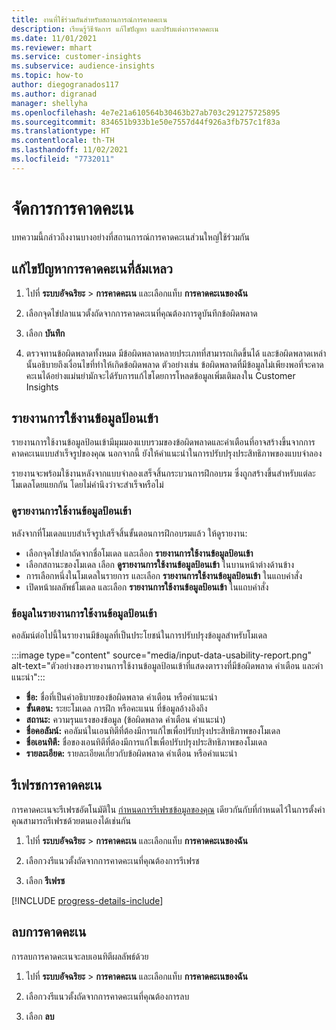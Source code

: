 ```yaml
---
title: งานที่ใช้ร่วมกันสำหรับสถานการณ์การคาดคะเน
description: เรียนรู้วิธีจัดการ แก้ไขปัญหา และปรับแต่งการคาดคะเน
ms.date: 11/01/2021
ms.reviewer: mhart
ms.service: customer-insights
ms.subservice: audience-insights
ms.topic: how-to
author: diegogranados117
ms.author: digranad
manager: shellyha
ms.openlocfilehash: 4e7e21a610564b30463b27ab703c291275725895
ms.sourcegitcommit: 834651b933b1e50e7557d44f926a3fb757c1f83a
ms.translationtype: HT
ms.contentlocale: th-TH
ms.lasthandoff: 11/02/2021
ms.locfileid: "7732011"
---
```

# <a name="manage-predictions"></a>จัดการการคาดคะเน

บทความนี้กล่าวถึงงานบางอย่างที่สถานการณ์การคาดคะเนส่วนใหญ่ใช้ร่วมกัน

## <a name="troubleshoot-a-failed-prediction"></a>แก้ไขปัญหาการคาดคะเนที่ล้มเหลว

1. ไปที่ **ระบบอัจฉริยะ** > **การคาดคะเน** และเลือกแท็บ **การคาดคะเนของฉัน**

1. เลือกจุดไข่ปลาแนวตั้งถัดจากการคาดคะเนที่คุณต้องการดูบันทึกข้อผิดพลาด

1. เลือก **บันทึก**

1. ตรวจทานข้อผิดพลาดทั้งหมด มีข้อผิดพลาดหลายประเภทที่สามารถเกิดขึ้นได้ และข้อผิดพลาดเหล่านั้นอธิบายถึงเงื่อนไขที่ทำให้เกิดข้อผิดพลาด ตัวอย่างเช่น ข้อผิดพลาดที่มีข้อมูลไม่เพียงพอที่จะคาดคะเนได้อย่างแม่นยำมักจะได้รับการแก้ไขโดยการโหลดข้อมูลเพิ่มเติมลงใน Customer Insights

## <a name="input-data-usability-report"></a>รายงานการใช้งานข้อมูลป้อนเข้า

รายงานการใช้งานข้อมูลป้อนเข้ามีมุมมองแบบรวมของข้อผิดพลาดและคำเตือนที่อาจสร้างขึ้นจากการคาดคะเนแบบสำเร็จรูปของคุณ นอกจากนี้ ยังให้คำแนะนำในการปรับปรุงประสิทธิภาพของแบบจำลอง

รายงานจะพร้อมใช้งานหลังจากแบบจำลองเสร็จสิ้นกระบวนการฝึกอบรม ซึ่งถูกสร้างขึ้นสำหรับแต่ละโมเดลโดยแยกกัน โดยไม่คำนึงว่าจะสำเร็จหรือไม่

### <a name="view-the-input-data-usability-report"></a>ดูรายงานการใช้งานข้อมูลป้อนเข้า

หลังจากที่โมเดลแบบสำเร็จรูปเสร็จสิ้นขั้นตอนการฝึกอบรมแล้ว ให้ดูรายงาน:
- เลือกจุดไข่ปลาถัดจากชื่อโมเดล และเลือก **รายงานการใช้งานข้อมูลป้อนเข้า**
- เลือกสถานะของโมเดล เลือก **ดูรายงานการใช้งานข้อมูลป้อนเข้า** ในบานหน้าต่างด้านข้าง
- การเลือกหนึ่งในโมเดลในรายการ และเลือก **รายงานการใช้งานข้อมูลป้อนเข้า** ในแถบคำสั่ง
- เปิดหน้าผลลัพธ์โมเดล และเลือก **รายงานการใช้งานข้อมูลป้อนเข้า** ในแถบคำสั่ง

### <a name="information-in-the-input-data-usability-report"></a>ข้อมูลในรายงานการใช้งานข้อมูลป้อนเข้า

คอลัมน์ต่อไปนี้ในรายงานมีข้อมูลที่เป็นประโยชน์ในการปรับปรุงข้อมูลสำหรับโมเดล

:::image type="content" source="media/input-data-usability-report.png" alt-text="ตัวอย่างของรายงานการใช้งานข้อมูลป้อนเข้าที่แสดงตารางที่มีข้อผิดพลาด คำเตือน และคำแนะนำ":::

- **ชื่อ:** ชื่อที่เป็นคำอธิบายของข้อผิดพลาด คำเตือน หรือคำแนะนำ
- **ขั้นตอน:** ระยะโมเดล การฝึก หรือคะแนน ที่ข้อมูลอ้างอิงถึง
- **สถานะ:** ความรุนแรงของข้อมูล (ข้อผิดพลาด คำเตือน คำแนะนำ)
- **ชื่อคอลัมน์:** คอลัมน์ในเอนทิตีที่ต้องมีการแก้ไขเพื่อปรับปรุงประสิทธิภาพของโมเดล
- **ชื่อเอนทิตี:** ชื่อของเอนทิตีที่ต้องมีการแก้ไขเพื่อปรับปรุงประสิทธิภาพของโมเดล
- **รายละเอียด:** รายละเอียดเกี่ยวกับข้อผิดพลาด คำเตือน หรือคำแนะนำ

## <a name="refresh-a-prediction"></a>รีเฟรชการคาดคะเน

การคาดคะเนจะรีเฟรชอัตโนมัติใน [กำหนดการรีเฟรชข้อมูลของคุณ](system.md#schedule-tab) เดียวกันกับที่กำหนดไว้ในการตั้งค่า คุณสามารถรีเฟรชด้วยตนเองได้เช่นกัน

1. ไปที่ **ระบบอัจฉริยะ** > **การคาดคะเน** และเลือกแท็บ **การคาดคะเนของฉัน**

1. เลือกวงรีแนวตั้งถัดจากการคาดคะเนที่คุณต้องการรีเฟรช

1. เลือก **รีเฟรช**

[!INCLUDE [progress-details-include](../includes/progress-details-pane.md)]

## <a name="delete-a-prediction"></a>ลบการคาดคะเน

การลบการคาดคะเนจะลบเอนทิตีผลลัพธ์ด้วย

1. ไปที่ **ระบบอัจฉริยะ** > **การคาดคะเน** และเลือกแท็บ **การคาดคะเนของฉัน**

1. เลือกวงรีแนวตั้งถัดจากการคาดคะเนที่คุณต้องการลบ

1. เลือก **ลบ**
